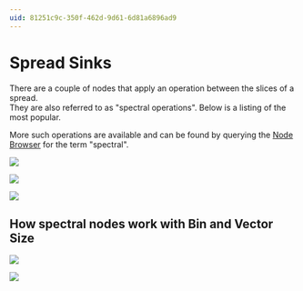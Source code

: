 ```yaml
---
uid: 81251c9c-350f-462d-9d61-6d81a6896ad9
---
```


# Spread Sinks


There are a couple of nodes that apply an operation between the slices of a spread.   
They are also referred to as "spectral operations". Below is a listing of the most popular.  


More such operations are available and can be found by querying the [Node Browser](xref:eeb8526d-0085-4219-a138-32ac397853f1) for the term "spectral".  

![](~/img/PlusProductAndOrSpectral5.png "") 

![](~/img/Bounds4.png "")  

![](~/img/Mean4.png "")  


## How spectral nodes work with Bin and Vector Size

![](~/img/SpectralBinSize2.png "")  

![](~/img/SpectralVectorSize2.png "")  
